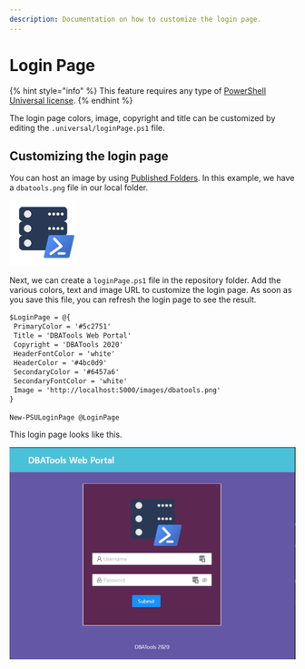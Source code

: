 ```yaml
---
description: Documentation on how to customize the login page.
---
```


# Login Page

{% hint style="info" %}
This feature requires any type of [PowerShell Universal license](../get-started/licensing.md). 
{% endhint %}

The login page colors, image, copyright and title can be customized by editing the `.universal/loginPage.ps1` file. 

## Customizing the login page

You can host an image by using [Published Folders](../dashboard/published-folders.md). In this example, we have a `dbatools.png` file in our local folder.

![DBATools Logo](../.gitbook/assets/image%20%28171%29.png)

Next, we can create a `loginPage.ps1` file in the repository folder. Add the various colors, text and image URL to customize the login page. As soon as you save this file, you can refresh the login page to see the result. 

```text
$LoginPage = @{
 PrimaryColor = '#5c2751' 
 Title = 'DBATools Web Portal'
 Copyright = 'DBATools 2020' 
 HeaderFontColor = 'white'
 HeaderColor = '#4bc0d9' 
 SecondaryColor = '#6457a6'
 SecondaryFontColor = 'white'
 Image = 'http://localhost:5000/images/dbatools.png'
}

New-PSULoginPage @LoginPage
```

This login page looks like this. 

![DBATools Web Portal Example](../.gitbook/assets/image%20%28170%29.png)

